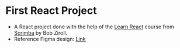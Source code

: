 # First React Project

-   A React project done with the help of the [Learn React](https://scrimba.com/learn-react-c0e) course from [Scrimba](@scrimba) by Bob Ziroll.
-   Reference Figma design: [Link](https://www.figma.com/design/xA1rJVQOorqMW6xjGdBLcI/ReactFacts?node-id=0-1&p=f&t=6d13xQqh8ZMM0Rwh-0)
